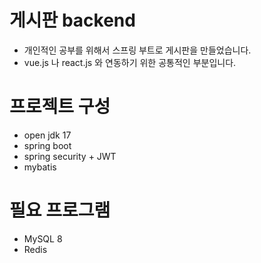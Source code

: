# 게시판 backend

- 개인적인 공부를 위해서 스프링 부트로 게시판을 만들었습니다.
- vue.js 나 react.js 와 연동하기 위한 공통적인 부분입니다.


# 프로젝트 구성
- open jdk 17
- spring boot
- spring security + JWT
- mybatis

# 필요 프로그램
- MySQL 8
- Redis
